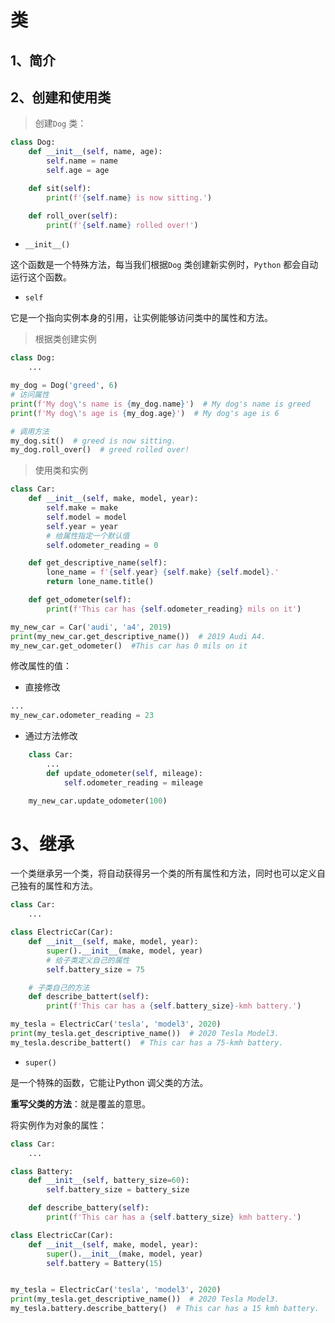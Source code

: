 # 类

## 1、简介

## 2、创建和使用类

> <span class="hightlight-text">创建`Dog` 类：</span>

```python
class Dog:
    def __init__(self, name, age):
        self.name = name
        self.age = age

    def sit(self):
        print(f'{self.name} is now sitting.')

    def roll_over(self):
        print(f'{self.name} rolled over!')
```

- `__init__()`

这个函数是一个特殊方法，每当我们根据`Dog` 类创建新实例时，`Python` 都会自动运行这个函数。

- `self`

它是一个指向实例本身的引用，让实例能够访问类中的属性和方法。

> <span class="hightlight-text">根据类创建实例</span>

```python
class Dog:
    ...

my_dog = Dog('greed', 6)
# 访问属性
print(f'My dog\'s name is {my_dog.name}')  # My dog's name is greed
print(f'My dog\'s age is {my_dog.age}')  # My dog's age is 6

# 调用方法
my_dog.sit()  # greed is now sitting.
my_dog.roll_over()  # greed rolled over!
```

> <span class="hightlight-text">使用类和实例</span>

```python
class Car:
    def __init__(self, make, model, year):
        self.make = make
        self.model = model
        self.year = year
        # 给属性指定一个默认值
        self.odometer_reading = 0

    def get_descriptive_name(self):
        lone_name = f'{self.year} {self.make} {self.model}.'
        return lone_name.title()

    def get_odometer(self):
        print(f'This car has {self.odometer_reading} mils on it')

my_new_car = Car('audi', 'a4', 2019)
print(my_new_car.get_descriptive_name())  # 2019 Audi A4.
my_new_car.get_odometer()  #This car has 0 mils on it
```

修改属性的值：

- 直接修改

```python
...
my_new_car.odometer_reading = 23
```

- 通过方法修改

```python
    class Car:
        ...
        def update_odometer(self, mileage):
            self.odometer_reading = mileage

    my_new_car.update_odometer(100)
```

# 3、继承

一个类继承另一个类，将自动获得另一个类的所有属性和方法，同时也可以定义自己独有的属性和方法。

```python
class Car:
    ...

class ElectricCar(Car):
    def __init__(self, make, model, year):
        super().__init__(make, model, year)
        # 给子类定义自己的属性
        self.battery_size = 75

    # 子类自己的方法
    def describe_battert(self):
        print(f'This car has a {self.battery_size}-kmh battery.')

my_tesla = ElectricCar('tesla', 'model3', 2020)
print(my_tesla.get_descriptive_name())  # 2020 Tesla Model3.
my_tesla.describe_battert()  # This car has a 75-kmh battery.
```

+ `super()`

是一个特殊的函数，它能让Python 调父类的方法。

**重写父类的方法**：就是覆盖的意思。

将实例作为对象的属性：

```python
class Car:
    ...

class Battery:
    def __init__(self, battery_size=60):
        self.battery_size = battery_size

    def describe_battery(self):
        print(f'This car has a {self.battery_size} kmh battery.')

class ElectricCar(Car):
    def __init__(self, make, model, year):
        super().__init__(make, model, year)
        self.battery = Battery(15)


my_tesla = ElectricCar('tesla', 'model3', 2020)
print(my_tesla.get_descriptive_name())  # 2020 Tesla Model3.
my_tesla.battery.describe_battery()  # This car has a 15 kmh battery.
```